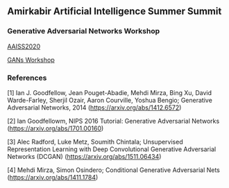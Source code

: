 ## Amirkabir Artificial Intelligence Summer Summit

### Generative Adversarial Networks Workshop


[AAISS2020](http://aaiss.ceit.aut.ac.ir/)

[GANs Workshop](http://aaiss.ceit.aut.ac.ir/teachers/6)


### References

[1] Ian J. Goodfellow, Jean Pouget-Abadie, Mehdi Mirza, Bing Xu, David Warde-Farley, Sherjil Ozair, Aaron Courville, Yoshua Bengio; Generative Adversarial Networks, 2014 (https://arxiv.org/abs/1412.6572) <br>

[2] Ian Goodfellowm, NIPS 2016 Tutorial: Generative Adversarial Networks (https://arxiv.org/abs/1701.00160) <br>

[3] Alec Radford, Luke Metz, Soumith Chintala; Unsupervised Representation Learning with Deep Convolutional Generative Adversarial Networks (DCGAN)  (https://arxiv.org/abs/1511.06434) <br>

[4] Mehdi Mirza, Simon Osindero; Conditional Generative Adversarial Nets (https://arxiv.org/abs/1411.1784) <br>

